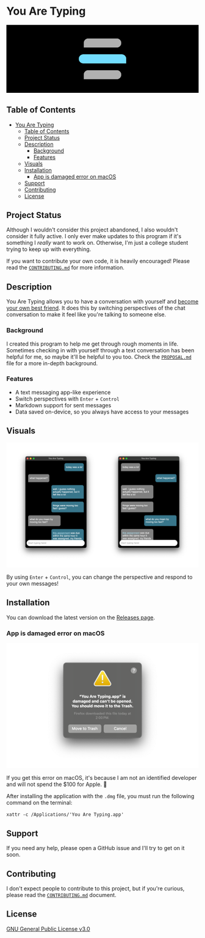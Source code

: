 # You Are Typing

![You Are Typing header](.github/assets/header.png)

## Table of Contents

- [You Are Typing](#you-are-typing)
  - [Table of Contents](#table-of-contents)
  - [Project Status](#project-status)
  - [Description](#description)
    - [Background](#background)
    - [Features](#features)
  - [Visuals](#visuals)
  - [Installation](#installation)
    - [App is damaged error on macOS](#app-is-damaged-error-on-macos)
  - [Support](#support)
  - [Contributing](#contributing)
  - [License](#license)

## Project Status

Although I wouldn't consider this project abandoned, I also wouldn't consider
it fully active. I only ever make updates to this program if it's something I
*really* want to work on. Otherwise, I'm just a college student trying to keep
up with everything.

If you want to contribute your own code, it is heavily encouraged! Please read
the [`CONTRIBUTING.md`](./CONTRIBUTING.md) for more information.

## Description

You Are Typing allows you to have a conversation with yourself and
[become your own best friend](https://www.instagram.com/reel/C50xlZcLRhu/). It
does this by switching perspectives of the chat conversation to make it feel
like you're talking to someone else.

### Background

I created this program to help me get through rough moments in life. Sometimes
checking in with yourself through a text conversation has been helpful for me,
so maybe it'll be helpful to you too. Check the
[`PROPOSAL.md`](.github/PROPOSAL.md) file for a more in-depth background.

### Features

- A text messaging app-like experience
- Switch perspectives with `Enter` + `Control`
- Markdown support for sent messages
- Data saved on-device, so you always have access to your messages

## Visuals

![Screenshot of the changed POV feature](.github/assets/screenshot-pov.png)

By using `Enter` + `Control`, you can change the perspective and respond to your
own messages!

## Installation

You can download the latest version on the
[Releases page](https://github.com/calejvaldez/YouAreTyping/releases/latest/).

### App is damaged error on macOS

![Screenshot of the macOS "App is damaged" error](.github/assets/screenshot-macos-damaged-error.png)

If you get this error on macOS, it's because I am not an identified developer
and will not spend the $100 for Apple. 💞

After installing the application with the `.dmg` file, you must run the
following command on the terminal:

```shell
xattr -c /Applications/'You Are Typing.app'
```

## Support

If you need any help, please open a GitHub issue and I'll try to get on it soon.

## Contributing

I don't expect people to contribute to this project, but if you're curious,
please read the [`CONTRIBUTING.md`](./CONTRIBUTING.md) document.

## License

[GNU General Public License v3.0](https://choosealicense.com/licenses/gpl-3.0/)
